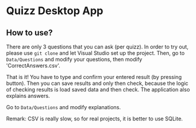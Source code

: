 # Quizz Desktop App

## How to use?

There are only 3 questions that you can ask (per quizz). In order to try out, 
please use `git clone` and let Visual Studio set up the project. Then, go to
`Data/Questions` and modify your questions, then modify 'CorrectAnswers.csv'.

That is it! You have to type and confirm your entered result (by pressing button).
Then you can save results and only then check, because the logic of checking
results is load saved data and then check. The application also explains answers.

Go to `Data/Questions` and modify explanations.


Remark: CSV is really slow, so for real projects, it is better to use SQLite.

